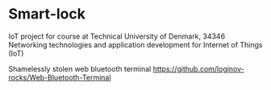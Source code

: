 # Smart-lock
IoT project for course at Technical University of Denmark, 34346 Networking technologies and application development for Internet of Things (IoT) 

Shamelessly stolen web bluetooth terminal https://github.com/loginov-rocks/Web-Bluetooth-Terminal